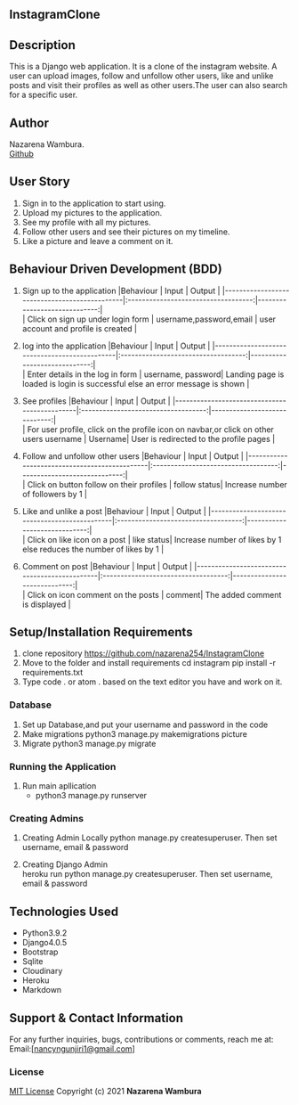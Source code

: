 ## InstagramClone

## Description
This is a Django web application. It is a clone of the instagram website. A user can upload images, follow and unfollow other users, like and unlike posts and visit their profiles as well as other users.The user can also search for a specific user.

## Author
Nazarena Wambura.</br>
[Github](https://github.com/nazarena254)

<!-- ### Homepage
![nazzblog](./picture/static/images/nazgallery.png)
### Wireframe sample
![nazzblog](./picture/static/images/wirefrm.jpeg)
### Admin panel
![nazzblog](./picture/static/images/djangoAdmin.png) -->

## User Story
1. Sign in to the application to start using.
2. Upload my pictures to the application.
3. See my profile with all my pictures.
4. Follow other users and see their pictures on my timeline.
5. Like a picture and leave a comment on it.

## Behaviour Driven Development (BDD)
1. Sign up to the application
|Behaviour 	           |    Input 	                 |       Output          |
|----------------------------------------------|:-----------------------------------:|-----------------------------:|       
| Click on sign up under login form   | username,password,email | user account and profile is created  | 

2. log into the application 
|Behaviour 	           |    Input 	                 |       Output          |
|----------------------------------------------|:-----------------------------------:|-----------------------------:|       
| Enter details in the log in form   | username, password| Landing page is loaded is login is successful else an error message is shown  | 

3. See profiles 
|Behaviour 	           |    Input 	                 |       Output          |
|----------------------------------------------|:-----------------------------------:|-----------------------------:|       
| For user profile, click on the profile icon on navbar,or click on other users username | Username| User is redirected to the profile pages  |  

4. Follow and unfollow other users
|Behaviour 	           |    Input 	                 |       Output          |
|----------------------------------------------|:-----------------------------------:|-----------------------------:|       
| Click on button follow on their profiles | follow status| Increase number of followers by 1  | 

5. Like and unlike a post
|Behaviour 	           |    Input 	                 |       Output          |
|----------------------------------------------|:-----------------------------------:|-----------------------------:|       
| Click on like icon on a post  | like status| Increase number of likes by 1 else reduces the number of likes by 1  |

6. Comment on post
|Behaviour 	           |    Input 	                 |       Output          |
|----------------------------------------------|:-----------------------------------:|-----------------------------:|       
| Click on icon comment on the posts | comment| The added comment is displayed  | 


## Setup/Installation Requirements
1. clone repository
    https://github.com/nazarena254/InstagramClone  
2. Move to the folder and install requirements
    cd instagram
    pip install -r requirements.txt
3.  Type code . or atom . based on the text editor you have and work on it.   

### Database
1. Set up Database,and put your username and password in the code
2. Make migrations
    python3 manage.py makemigrations picture
3. Migrate
   python3 manage.py migrate 
       
### Running the Application
1. Run main apllication
   * python3 manage.py runserver

### Creating Admins
1. Creating Admin Locally
    python manage.py createsuperuser. Then set username, email & password

2. Creating Django Admin   
     heroku run python manage.py createsuperuser. Then set username, email & password

## Technologies Used
* Python3.9.2
* Django4.0.5
* Bootstrap
* Sqlite
* Cloudinary
* Heroku
* Markdown

## Support & Contact Information
For any further inquiries, bugs, contributions or comments, reach me at:<br>
Email:[nancyngunjiri1@gmail.com]

### License
[MIT License](https://github.com/nazarena254/InstagramClone/blob/master/LICENSE)
Copyright (c) 2021 **Nazarena Wambura**